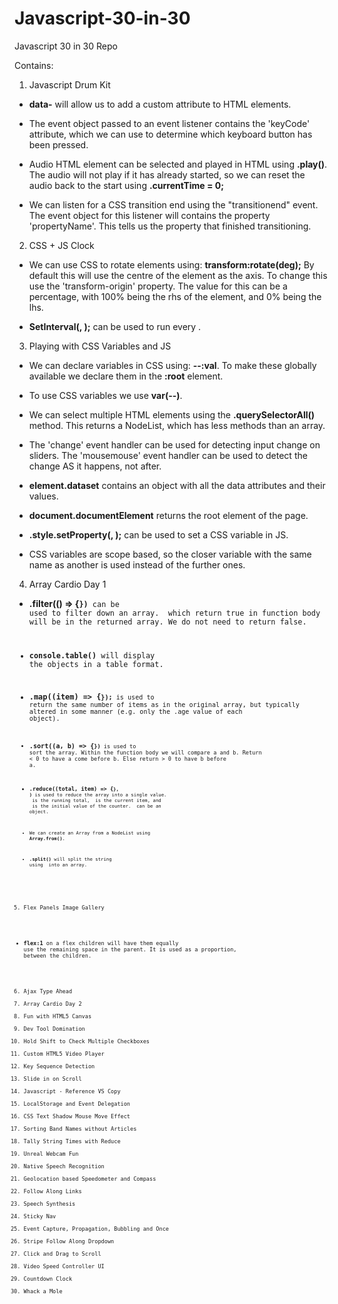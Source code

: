 # Javascript-30-in-30
Javascript 30 in 30 Repo

Contains:

1. Javascript Drum Kit

 - **data-<key>** will allow us to add a custom attribute to HTML elements. 

 - The event object passed to an event listener contains the 'keyCode' attribute, which we can use to determine which keyboard button has been pressed.

 - Audio HTML element can be selected and played in HTML using **<audio-element>.play()**. The audio will not play if it has already started, so we can reset the audio back to the start using **<audio-element>.currentTime = 0;**

 - We can listen for a CSS transition end using the "transitionend" event. The event object for this listener will contains the property 'propertyName'. This tells us the property that finished transitioning.

2. CSS + JS Clock

 - We can use CSS to rotate elements using:
    **transform:rotate(<num>deg);**
By default this will use the centre of the element as the axis. To change this use the 'transform-origin' property. The value for this can be a percentage, with 100% being the rhs of the element, and 0% being the lhs.

 - **SetInterval(<function>, <ms>);** can be used to run <function> every <ms>.

3. Playing with CSS Variables and JS

 - We can declare variables in CSS using: **--<varName>:val**. To make these globally available we declare them in the **:root** element. 

 - To use CSS variables we use **var(--<varName>)**.

 - We can select multiple HTML elements using the **.querySelectorAll(<query>)** method. This returns a NodeList, which has less methods than an array.

 - The 'change' event handler can be used for detecting input change on sliders. The 'mousemouse' event handler can be used to detect the change AS it happens, not after. 

 - **element.dataset** contains an object with all the data attributes and their values.

 - **document.documentElement** returns the root element of the page.

 - **<element>.style.setProperty(<varName>, <value>);** can be used to set a CSS variable in JS.

 - CSS variables are scope based, so the closer variable with the same name as another is used instead of the further ones.

4. Array Cardio Day 1

 - **<array>.filter((<item>) => {<code>})** can be used to filter down an array. <items> which return true in function body will be in the returned array. We do not need to return false.
 
 - **console.table(<array of objects>)** will display the objects in a table format.

 - **<array>.map((item) => {<code>});** is used to return the same number of items as in the original array, but typically altered in some manner (e.g. only the .age value of each object).

 - **<array>.sort((a, b) => {<code>})** is used to sort the array. Within the function body we will compare a and b. Return < 0 to have a come before b. Else return > 0 to have b before a. 

 - **<array>.reduce((total, item) => {<code>}, <initialVal>)** is used to reduce the array into a single value. <total> is the running total, <item> is the current item, and <initialVal> is the initial value of the counter. <total> can be an object.

 - We can create an Array from a NodeList using **Array.from(<nodeList>)**.

 - **<string>.split(<value>)** will split the string using <value> into an array.

5. Flex Panels Image Gallery

 - **flex:1** on a flex children will have them equally use the remaining space in the parent. It is used as a proportion, between the children.

6. Ajax Type Ahead
7. Array Cardio Day 2
8. Fun with HTML5 Canvas
9. Dev Tool Domination
10. Hold Shift to Check Multiple Checkboxes
11. Custom HTML5 Video Player
12. Key Sequence Detection
13. Slide in on Scroll
14. Javascript - Reference VS Copy
15. LocalStorage and Event Delegation
16. CSS Text Shadow Mouse Move Effect
17. Sorting Band Names without Articles
18. Tally String Times with Reduce
19. Unreal Webcam Fun
20. Native Speech Recognition
21. Geolocation based Speedometer and Compass
22. Follow Along Links
23. Speech Synthesis
24. Sticky Nav
25. Event Capture, Propagation, Bubbling and Once
26. Stripe Follow Along Dropdown
27. Click and Drag to Scroll
28. Video Speed Controller UI
29. Countdown Clock
30. Whack a Mole